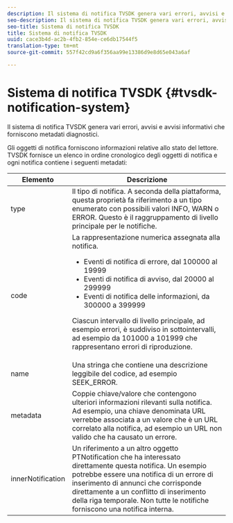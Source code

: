 ```yaml
---
description: Il sistema di notifica TVSDK genera vari errori, avvisi e avvisi informativi che forniscono metadati diagnostici.
seo-description: Il sistema di notifica TVSDK genera vari errori, avvisi e avvisi informativi che forniscono metadati diagnostici.
seo-title: Sistema di notifica TVSDK
title: Sistema di notifica TVSDK
uuid: cace3b4d-ac2b-4fb2-854e-ce6db17544f5
translation-type: tm+mt
source-git-commit: 557f42cd9a6f356aa99e13386d9e8d65e043a6af

---
```



# Sistema di notifica TVSDK {#tvsdk-notification-system}

Il sistema di notifica TVSDK genera vari errori, avvisi e avvisi informativi che forniscono metadati diagnostici.

Gli oggetti di notifica forniscono informazioni relative allo stato del lettore. TVSDK fornisce un elenco in ordine cronologico degli oggetti di notifica e ogni notifica contiene i seguenti metadati:

<table frame="all" colsep="1" rowsep="1" id="table_DBA8CACF02DB4AF2B053E560850B49CE"> 
 <thead> 
  <tr rowsep="1"> 
   <th colname="1" class="entry"> Elemento </th> 
   <th colname="2" class="entry"> Descrizione </th> 
  </tr> 
 </thead>
 <tbody> 
  <tr rowsep="1"> 
   <td colname="1"><span class="codeph"> type</span> </td> 
   <td colname="2"> Il tipo di notifica. A seconda della piattaforma, questa proprietà fa riferimento a un tipo enumerato con possibili valori INFO, WARN o ERROR. Questo è il raggruppamento di livello principale per le notifiche. </td> 
  </tr> 
  <tr rowsep="1"> 
   <td colname="1"><span class="codeph"> code</span> </td> 
   <td colname="2">La rappresentazione numerica assegnata alla notifica. 
    <ul id="ul_31AB497C6FFA452496DD09B0D78687B9"> 
     <li id="li_53E75022C50246E0982E315D04EFD8B3">Eventi di notifica di errore, dal 100000 al 19999 </li> 
     <li id="li_11AE91D1325E4F718228E662C9C55F9A">Eventi di notifica di avviso, dal 20000 al 299999 </li> 
     <li id="li_6D3EA03845294DC2BAD1ACF507639E51">Eventi di notifica delle informazioni, da 300000 a 399999 </li> 
    </ul> <p>Ciascun intervallo di livello principale, ad esempio errori, è suddiviso in sottointervalli, ad esempio da 101000 a 101999 che rappresentano errori di riproduzione. </p> </td> 
  </tr> 
  <tr rowsep="1"> 
   <td colname="1"><span class="codeph"> name</span> </td> 
   <td colname="2">Una stringa che contiene una descrizione leggibile del codice, ad esempio <span class="codeph"> SEEK_ERROR</span>. </td> 
  </tr> 
  <tr rowsep="1"> 
   <td colname="1"><span class="codeph"> metadata</span> </td> 
   <td colname="2">Coppie chiave/valore che contengono ulteriori informazioni rilevanti sulla notifica. Ad esempio, una chiave denominata <span class="codeph"> URL</span> verrebbe associata a un valore che è un URL correlato alla notifica, ad esempio un URL non valido che ha causato un errore. </td> 
  </tr> 
  <tr rowsep="0"> 
   <td colname="1"><span class="codeph"> innerNotification</span> </td> 
   <td colname="2">Un riferimento a un altro oggetto <span class="codeph"> PTNotification</span> che ha interessato direttamente questa notifica. Un esempio potrebbe essere una notifica di un errore di inserimento di annunci che corrisponde direttamente a un conflitto di inserimento della riga temporale. Non tutte le notifiche forniscono una notifica interna. </td> 
  </tr> 
 </tbody> 
</table>